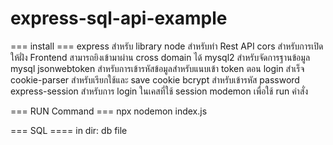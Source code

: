 # express-sql-api-example

=== install ===
express สำหรับ library node สำหรับทำ Rest API
cors สำหรับการเปิดให้ฝั่ง Frontend สามารถยิงเข้ามาผ่าน cross domain ได้
mysql2 สำหรับจัดการฐานข้อมูล mysql
jsonwebtoken สำหรับการเข้ารหัสข้อมูลสำหรับแนบเข้า token ตอน login สำเร็จ
cookie-parser สำหรับเรียกใช้และ save cookie
bcrypt สำหรับเข้ารหัส password
express-session สำหรับการ login ในเคสที่ใช้ session
modemon เพื่อใช้ run คำสั่ง


=== RUN Command === 
npx nodemon index.js 


=== SQL ====
in dir: db file
